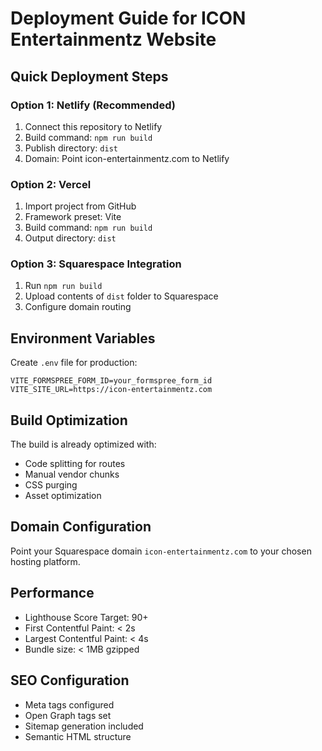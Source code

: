 # Deployment Guide for ICON Entertainmentz Website

## Quick Deployment Steps

### Option 1: Netlify (Recommended)
1. Connect this repository to Netlify
2. Build command: `npm run build`
3. Publish directory: `dist`
4. Domain: Point icon-entertainmentz.com to Netlify

### Option 2: Vercel
1. Import project from GitHub
2. Framework preset: Vite
3. Build command: `npm run build`
4. Output directory: `dist`

### Option 3: Squarespace Integration
1. Run `npm run build`
2. Upload contents of `dist` folder to Squarespace
3. Configure domain routing

## Environment Variables

Create `.env` file for production:

```
VITE_FORMSPREE_FORM_ID=your_formspree_form_id
VITE_SITE_URL=https://icon-entertainmentz.com
```

## Build Optimization

The build is already optimized with:
- Code splitting for routes
- Manual vendor chunks
- CSS purging
- Asset optimization

## Domain Configuration

Point your Squarespace domain `icon-entertainmentz.com` to your chosen hosting platform.

## Performance

- Lighthouse Score Target: 90+
- First Contentful Paint: < 2s
- Largest Contentful Paint: < 4s
- Bundle size: < 1MB gzipped

## SEO Configuration

- Meta tags configured
- Open Graph tags set
- Sitemap generation included
- Semantic HTML structure